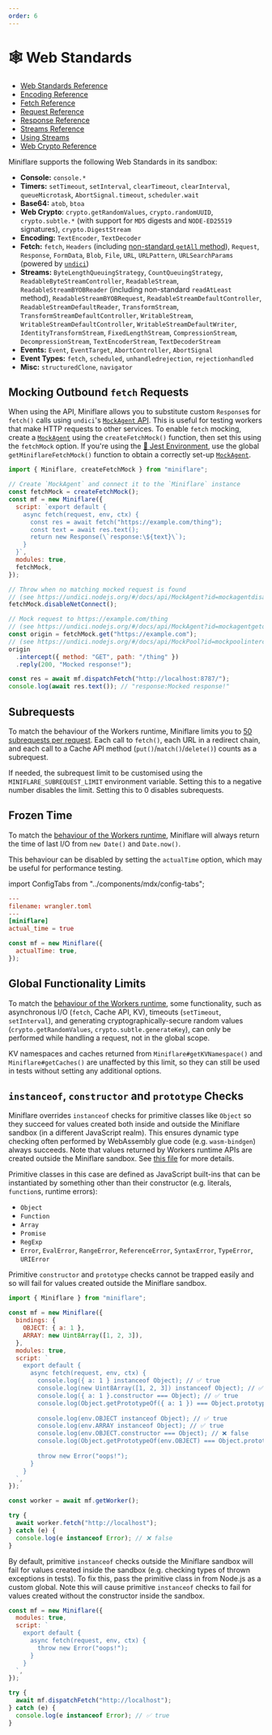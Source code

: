 ```yaml
---
order: 6
---
```


# 🕸 Web Standards

- [Web Standards Reference](https://developers.cloudflare.com/workers/runtime-apis/web-standards)
- [Encoding Reference](https://developers.cloudflare.com/workers/runtime-apis/encoding)
- [Fetch Reference](https://developers.cloudflare.com/workers/runtime-apis/fetch)
- [Request Reference](https://developers.cloudflare.com/workers/runtime-apis/request)
- [Response Reference](https://developers.cloudflare.com/workers/runtime-apis/response)
- [Streams Reference](https://developers.cloudflare.com/workers/runtime-apis/streams)
- [Using Streams](https://developers.cloudflare.com/workers/learning/using-streams)
- [Web Crypto Reference](https://developers.cloudflare.com/workers/runtime-apis/web-crypto)

Miniflare supports the following Web Standards in its sandbox:

- **Console:** `console.*`
- **Timers:** `setTimeout`, `setInterval`, `clearTimeout`, `clearInterval`,
  `queueMicrotask`, `AbortSignal.timeout`, `scheduler.wait`
- **Base64:** `atob`, `btoa`
- **Web Crypto**: `crypto.getRandomValues`, `crypto.randomUUID`,
  `crypto.subtle.*` (with support for `MD5` digests and `NODE-ED25519`
  signatures), `crypto.DigestStream`
- **Encoding:** `TextEncoder`, `TextDecoder`
- **Fetch:** `fetch`, `Headers` (including
  [non-standard `getAll` method](https://developers.cloudflare.com/workers/runtime-apis/headers#differences)),
  `Request`, `Response`, `FormData`, `Blob`, `File`, `URL`, `URLPattern`,
  `URLSearchParams` (powered by [`undici`](https://github.com/nodejs/undici/))
- **Streams:** `ByteLengthQueuingStrategy`, `CountQueuingStrategy`,
  `ReadableByteStreamController`, `ReadableStream`, `ReadableStreamBYOBReader`
  (including non-standard `readAtLeast` method), `ReadableStreamBYOBRequest`,
  `ReadableStreamDefaultController`, `ReadableStreamDefaultReader`,
  `TransformStream`, `TransformStreamDefaultController`, `WritableStream`,
  `WritableStreamDefaultController`, `WritableStreamDefaultWriter`,
  `IdentityTransformStream`, `FixedLengthStream`, `CompressionStream`,
  `DecompressionStream`, `TextEncoderStream`, `TextDecoderStream`
- **Events:** `Event`, `EventTarget`, `AbortController`, `AbortSignal`
- **Event Types:** `fetch`, `scheduled`, `unhandledrejection`,
  `rejectionhandled`
- **Misc:** `structuredClone`, `navigator`

## Mocking Outbound `fetch` Requests

When using the API, Miniflare allows you to substitute custom `Response`s for
`fetch()` calls using `undici`'s
[`MockAgent` API](https://undici.nodejs.org/#/docs/api/MockAgent?id=mockagentgetorigin).
This is useful for testing workers that make HTTP requests to other services. To
enable `fetch` mocking, create a
[`MockAgent`](https://undici.nodejs.org/#/docs/api/MockAgent?id=mockagentgetorigin)
using the `createFetchMock()` function, then set this using the `fetchMock`
option. If you're using the
[🤹 Jest Environment](/testing/jest#mocking-outbound-fetch-requests), use the
global `getMiniflareFetchMock()` function to obtain a correctly set-up
[`MockAgent`](https://undici.nodejs.org/#/docs/api/MockAgent?id=mockagentgetorigin).

```js
import { Miniflare, createFetchMock } from "miniflare";

// Create `MockAgent` and connect it to the `Miniflare` instance
const fetchMock = createFetchMock();
const mf = new Miniflare({
  script: `export default {
    async fetch(request, env, ctx) {
      const res = await fetch("https://example.com/thing");
      const text = await res.text();
      return new Response(\`response:\${text}\`);
    }
  }`,
  modules: true,
  fetchMock,
});

// Throw when no matching mocked request is found
// (see https://undici.nodejs.org/#/docs/api/MockAgent?id=mockagentdisablenetconnect)
fetchMock.disableNetConnect();

// Mock request to https://example.com/thing
// (see https://undici.nodejs.org/#/docs/api/MockAgent?id=mockagentgetorigin)
const origin = fetchMock.get("https://example.com");
// (see https://undici.nodejs.org/#/docs/api/MockPool?id=mockpoolinterceptoptions)
origin
  .intercept({ method: "GET", path: "/thing" })
  .reply(200, "Mocked response!");

const res = await mf.dispatchFetch("http://localhost:8787/");
console.log(await res.text()); // "response:Mocked response!"
```

## Subrequests

To match the behaviour of the Workers runtime, Miniflare limits you to
[50 subrequests per request](https://developers.cloudflare.com/workers/platform/limits#account-plan-limits).
Each call to `fetch()`, each URL in a redirect chain, and each call to a Cache
API method (`put()`/`match()`/`delete()`) counts as a subrequest.

If needed, the subrequest limit to be customised using the
`MINIFLARE_SUBREQUEST_LIMIT` environment variable. Setting this to a negative
number disables the limit. Setting this to 0 disables subrequests.

## Frozen Time

To match the
[behaviour of the Workers runtime](https://developers.cloudflare.com/workers/learning/security-model/#step-1-disallow-timers-and-multi-threading),
Miniflare will always return the time of last I/O from `new Date()` and
`Date.now()`.

This behaviour can be disabled by setting the `actualTime` option, which may be
useful for performance testing.

import ConfigTabs from "../components/mdx/config-tabs";

<ConfigTabs>

```toml
---
filename: wrangler.toml
---
[miniflare]
actual_time = true
```

```js
const mf = new Miniflare({
  actualTime: true,
});
```

</ConfigTabs>

## Global Functionality Limits

To match the
[behaviour of the Workers runtime](https://developers.cloudflare.com/workers/runtime-apis/request/#the-request-context),
some functionality, such as asynchronous I/O (`fetch`, Cache API, KV), timeouts
(`setTimeout`, `setInterval`), and generating cryptographically-secure random
values (`crypto.getRandomValues`, `crypto.subtle.generateKey`), can only be
performed while handling a request, not in the global scope.

KV namespaces and caches returned from `Miniflare#getKVNamespace()` and
`Miniflare#getCaches()` are unaffected by this limit, so they can still be used
in tests without setting any additional options.

## `instanceof`, `constructor` and `prototype` Checks

Miniflare overrides `instanceof` checks for primitive classes like `Object` so
they succeed for values created both inside and outside the Miniflare sandbox
(in a different JavaScript realm). This ensures dynamic type checking often
performed by WebAssembly glue code (e.g. `wasm-bindgen`) always succeeds. Note
that values returned by Workers runtime APIs are created outside the Miniflare
sandbox. See
[this file](https://github.com/cloudflare/miniflare/blob/master/packages/runner-vm/src/instanceof.ts)
for more details.

Primitive classes in this case are defined as JavaScript built-ins that can be
instantiated by something other than their constructor (e.g. literals,
`function`s, runtime errors):

- `Object`
- `Function`
- `Array`
- `Promise`
- `RegExp`
- `Error`, `EvalError`, `RangeError`, `ReferenceError`, `SyntaxError`,
  `TypeError`, `URIError`

Primitive `constructor` and `prototype` checks cannot be trapped easily and so
will fail for values created outside the Miniflare sandbox.

```js
import { Miniflare } from "miniflare";

const mf = new Miniflare({
  bindings: {
    OBJECT: { a: 1 },
    ARRAY: new Uint8Array([1, 2, 3]),
  },
  modules: true,
  script: `
    export default {
      async fetch(request, env, ctx) {
        console.log({ a: 1 } instanceof Object); // ✅ true
        console.log(new Uint8Array([1, 2, 3]) instanceof Object); // ✅ true
        console.log({ a: 1 }.constructor === Object); // ✅ true
        console.log(Object.getPrototypeOf({ a: 1 }) === Object.prototype); // ✅ true
        
        console.log(env.OBJECT instanceof Object); // ✅ true
        console.log(env.ARRAY instanceof Object); // ✅ true
        console.log(env.OBJECT.constructor === Object); // ❌ false
        console.log(Object.getPrototypeOf(env.OBJECT) === Object.prototype); // ❌ false
        
        throw new Error("oops!");
      }
    }
  `,
});

const worker = await mf.getWorker();

try {
  await worker.fetch("http://localhost");
} catch (e) {
  console.log(e instanceof Error); // ❌ false
}
```

By default, primitive `instanceof` checks outside the Miniflare sandbox will
fail for values created inside the sandbox (e.g. checking types of thrown
exceptions in tests). To fix this, pass the primitive class in from Node.js as a
custom global. Note this will cause primitive `instanceof` checks to fail for
values created without the constructor inside the sandbox.

```js
const mf = new Miniflare({
  modules: true,
  script: `
    export default {
      async fetch(request, env, ctx) {
        throw new Error("oops!");
      }
    }
  `,
});

try {
  await mf.dispatchFetch("http://localhost");
} catch (e) {
  console.log(e instanceof Error); // ✅ true
}
```
